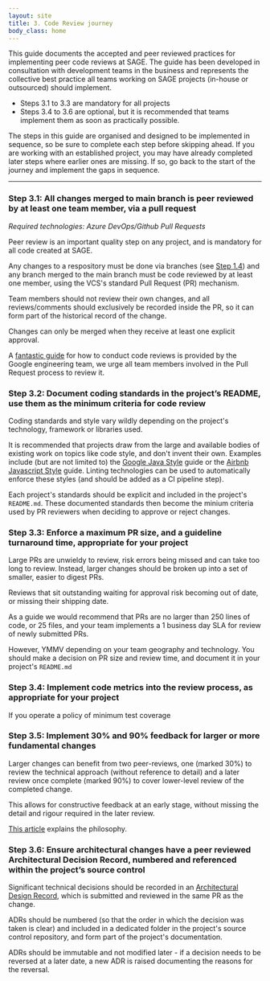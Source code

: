 ```yaml
---
layout: site
title: 3. Code Review journey 
body_class: home
---
```


This guide documents the accepted and peer reviewed practices for implementing peer code reviews at SAGE. The guide has been developed in consultation with development teams in the business and represents the collective best practice all teams working on SAGE projects (in-house or outsourced) should implement.  

* Steps 3.1 to 3.3 are mandatory for all projects  
* Steps 3.4 to 3.6 are optional, but it is recommended that teams implement them as soon as practically possible.  

The steps in this guide are organised and designed to be implemented in sequence, so be sure to complete each step before skipping ahead. If you are working with an established project, you may have already completed later steps where earlier ones are missing. If so, go back to the start of the journey and implement the gaps in sequence. 

 
---

### Step 3.1: All changes merged to main branch is peer reviewed by at least one team member, via a pull request 

*Required technologies: Azure DevOps/Github Pull Requests*

Peer review is an important quality step on any project, and is mandatory for all code created at SAGE.

Any changes to a respository must be done via branches (see [Step 1.4](source-control.html)) and any branch merged to the main branch must be code reviewed by at least one member, using the VCS's standard Pull Request (PR) mechanism.

Team members should not review their own changes, and all reviews/comments should exclusively be recorded inside the PR, so it can form part of the historical record of the change.

Changes can only be merged when they receive at least one explicit approval.

A [fantastic guide](https://google.github.io/eng-practices/review/) for how to conduct code reviews is provided by the Google engineering team, we urge all team members involved in the Pull Request process to review it.



### Step 3.2: Document coding standards in the project’s README, use them as the minimum criteria for code review 

Coding standards and style vary wildly depending on the project's technology, framework or libraries used. 

It is recommended that projects draw from the large and available bodies of existing work on topics like code style, and don't invent their own. Examples include (but are not limited to) the [Google Java Style](https://google.github.io/styleguide/javaguide.html) guide  or the [Airbnb Javascript Style](https://github.com/airbnb/javascript) guide. Linting technologies can be used to automatically enforce these styles (and should be added as a CI pipeline step).

Each project's standards should be explicit and included in the project's `README.md`. These documented standards then become the minium criteria used by PR reviewers when deciding to approve or reject changes.

 

### Step 3.3: Enforce a maximum PR size, and a guideline turnaround time, appropriate for your project 

Large PRs are unwieldy to review, risk errors being missed and can take too long to review. Instead, larger changes should be broken up into a set of smaller, easier to digest PRs.

Reviews that sit outstanding waiting for approval risk becoming out of date, or missing their shipping date.

As a guide we would recommend that PRs are no larger than 250 lines of code, or 25 files, and your team implements a 1 business day SLA for review of newly submitted PRs.

However, YMMV depending on your team geography and technology. You should make a decision on PR size and review time, and document it in your project's `README.md`
 

### Step 3.4: Implement code metrics into the review process, as appropriate for your project 

If you operate a policy of minimum test coverage
 

### Step 3.5: Implement 30% and 90% feedback for larger or more fundamental changes 

Larger changes can benefit from two peer-reviews, one (marked 30%) to review the technical approach (without reference to detail) and a later review once complete (marked 90%) to cover lower-level review of the completed change.

This allows for constructive feedback at an early stage, without missing the detail and rigour required in the later review. 

[This article](https://blog.sandglaz.com/30-percent-feedback-rule/) explains the philosophy.
 


### Step 3.6: Ensure architectural changes have a peer reviewed Architectural Decision Record, numbered and referenced within the project’s source control 
 
Significant technical decisions should be recorded in an [Architectural Design Record](https://adr.github.io/), which is submitted and reviewed in the same PR as the change.

ADRs should be numbered (so that the order in which the decision was taken is clear) and included in a dedicated folder in the project's source control repository, and form part of the project's documentation.

ADRs should be immutable and not modified later - if a decision needs to be reversed at a later date, a new ADR is raised documenting the reasons for the reversal.

